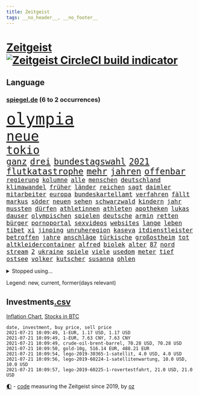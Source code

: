 ```yaml
---
title: Zeitgeist
tags: __no_header__, __no_footer__
---
```


# [Zeitgeist](https://oliz.io/zeitgeist/) [![Zeitgeist CircleCI build indicator](https://circleci.com/gh/ooz/zeitgeist.svg?style=shield)](https://circleci.com/gh/ooz/zeitgeist)

## Language

<h3><a href="https://www.spiegel.de" target="_blank">spiegel.de</a> (6 to 2 occurrences)</h3>
<p style="font-family:monospace">
<span style="font-size:32pt"><a href="news_links.html#olympia" class="current">olympia</a></span>
<br>
<span style="font-size:27pt"><a href="news_links.html#neue" class="current">neue</a></span>
<br>
<span style="font-size:22pt"><a href="news_links.html#tokio" class="current">tokio</a></span>
<br>
<span style="font-size:17pt"><a href="news_links.html#ganz" class="current">ganz</a></span>
<span style="font-size:17pt"><a href="news_links.html#drei" class="current">drei</a></span>
<span style="font-size:17pt"><a href="news_links.html#bundestagswahl" class="current">bundestagswahl</a></span>
<span style="font-size:17pt"><a href="news_links.html#2021" class="current">2021</a></span>
<span style="font-size:17pt"><a href="news_links.html#flutkatastrophe" class="new">flutkatastrophe</a></span>
<span style="font-size:17pt"><a href="news_links.html#mehr" class="current">mehr</a></span>
<span style="font-size:17pt"><a href="news_links.html#jahren" class="current">jahren</a></span>
<span style="font-size:17pt"><a href="news_links.html#offenbar" class="current">offenbar</a></span>
<br>
<span style="font-size:12pt"><a href="news_links.html#regierung" class="current">regierung</a></span>
<span style="font-size:12pt"><a href="news_links.html#kolumne" class="current">kolumne</a></span>
<span style="font-size:12pt"><a href="news_links.html#alle" class="current">alle</a></span>
<span style="font-size:12pt"><a href="news_links.html#menschen" class="current">menschen</a></span>
<span style="font-size:12pt"><a href="news_links.html#deutschland" class="current">deutschland</a></span>
<span style="font-size:12pt"><a href="news_links.html#klimawandel" class="current">klimawandel</a></span>
<span style="font-size:12pt"><a href="news_links.html#früher" class="current">früher</a></span>
<span style="font-size:12pt"><a href="news_links.html#länder" class="current">länder</a></span>
<span style="font-size:12pt"><a href="news_links.html#reichen" class="current">reichen</a></span>
<span style="font-size:12pt"><a href="news_links.html#sagt" class="current">sagt</a></span>
<span style="font-size:12pt"><a href="news_links.html#daimler" class="current">daimler</a></span>
<span style="font-size:12pt"><a href="news_links.html#mitarbeiter" class="current">mitarbeiter</a></span>
<span style="font-size:12pt"><a href="news_links.html#europa" class="current">europa</a></span>
<span style="font-size:12pt"><a href="news_links.html#bundeskartellamt" class="current">bundeskartellamt</a></span>
<span style="font-size:12pt"><a href="news_links.html#verfahren" class="current">verfahren</a></span>
<span style="font-size:12pt"><a href="news_links.html#fällt" class="current">fällt</a></span>
<span style="font-size:12pt"><a href="news_links.html#markus" class="current">markus</a></span>
<span style="font-size:12pt"><a href="news_links.html#söder" class="current">söder</a></span>
<span style="font-size:12pt"><a href="news_links.html#neuen" class="current">neuen</a></span>
<span style="font-size:12pt"><a href="news_links.html#sehen" class="current">sehen</a></span>
<span style="font-size:12pt"><a href="news_links.html#schwarzwald" class="current">schwarzwald</a></span>
<span style="font-size:12pt"><a href="news_links.html#kindern" class="current">kindern</a></span>
<span style="font-size:12pt"><a href="news_links.html#jahr" class="current">jahr</a></span>
<span style="font-size:12pt"><a href="news_links.html#mussten" class="current">mussten</a></span>
<span style="font-size:12pt"><a href="news_links.html#dürfen" class="current">dürfen</a></span>
<span style="font-size:12pt"><a href="news_links.html#athletinnen" class="current">athletinnen</a></span>
<span style="font-size:12pt"><a href="news_links.html#athleten" class="current">athleten</a></span>
<span style="font-size:12pt"><a href="news_links.html#apotheken" class="current">apotheken</a></span>
<span style="font-size:12pt"><a href="news_links.html#lukas" class="current">lukas</a></span>
<span style="font-size:12pt"><a href="news_links.html#dauser" class="new">dauser</a></span>
<span style="font-size:12pt"><a href="news_links.html#olympischen" class="current">olympischen</a></span>
<span style="font-size:12pt"><a href="news_links.html#spielen" class="current">spielen</a></span>
<span style="font-size:12pt"><a href="news_links.html#deutsche" class="current">deutsche</a></span>
<span style="font-size:12pt"><a href="news_links.html#armin" class="current">armin</a></span>
<span style="font-size:12pt"><a href="news_links.html#retten" class="current">retten</a></span>
<span style="font-size:12pt"><a href="news_links.html#bürger" class="current">bürger</a></span>
<span style="font-size:12pt"><a href="news_links.html#pornoportal" class="current">pornoportal</a></span>
<span style="font-size:12pt"><a href="news_links.html#sexvideos" class="new">sexvideos</a></span>
<span style="font-size:12pt"><a href="news_links.html#websites" class="new">websites</a></span>
<span style="font-size:12pt"><a href="news_links.html#lange" class="current">lange</a></span>
<span style="font-size:12pt"><a href="news_links.html#leben" class="current">leben</a></span>
<span style="font-size:12pt"><a href="news_links.html#tibet" class="current">tibet</a></span>
<span style="font-size:12pt"><a href="news_links.html#xi" class="current">xi</a></span>
<span style="font-size:12pt"><a href="news_links.html#jinping" class="new">jinping</a></span>
<span style="font-size:12pt"><a href="news_links.html#unruheregion" class="new">unruheregion</a></span>
<span style="font-size:12pt"><a href="news_links.html#kaseya" class="current">kaseya</a></span>
<span style="font-size:12pt"><a href="news_links.html#itdienstleister" class="current">itdienstleister</a></span>
<span style="font-size:12pt"><a href="news_links.html#betroffen" class="current">betroffen</a></span>
<span style="font-size:12pt"><a href="news_links.html#jahre" class="current">jahre</a></span>
<span style="font-size:12pt"><a href="news_links.html#anschläge" class="current">anschläge</a></span>
<span style="font-size:12pt"><a href="news_links.html#türkische" class="current">türkische</a></span>
<span style="font-size:12pt"><a href="news_links.html#großostheim" class="new">großostheim</a></span>
<span style="font-size:12pt"><a href="news_links.html#tot" class="current">tot</a></span>
<span style="font-size:12pt"><a href="news_links.html#altkleidercontainer" class="new">altkleidercontainer</a></span>
<span style="font-size:12pt"><a href="news_links.html#alfred" class="new">alfred</a></span>
<span style="font-size:12pt"><a href="news_links.html#biolek" class="new">biolek</a></span>
<span style="font-size:12pt"><a href="news_links.html#alter" class="current">alter</a></span>
<span style="font-size:12pt"><a href="news_links.html#87" class="new">87</a></span>
<span style="font-size:12pt"><a href="news_links.html#nord" class="current">nord</a></span>
<span style="font-size:12pt"><a href="news_links.html#stream" class="current">stream</a></span>
<span style="font-size:12pt"><a href="news_links.html#2" class="current">2</a></span>
<span style="font-size:12pt"><a href="news_links.html#ukraine" class="current">ukraine</a></span>
<span style="font-size:12pt"><a href="news_links.html#spiele" class="current">spiele</a></span>
<span style="font-size:12pt"><a href="news_links.html#viele" class="current">viele</a></span>
<span style="font-size:12pt"><a href="news_links.html#usedom" class="new">usedom</a></span>
<span style="font-size:12pt"><a href="news_links.html#meter" class="current">meter</a></span>
<span style="font-size:12pt"><a href="news_links.html#tief" class="current">tief</a></span>
<span style="font-size:12pt"><a href="news_links.html#ostsee" class="current">ostsee</a></span>
<span style="font-size:12pt"><a href="news_links.html#volker" class="current">volker</a></span>
<span style="font-size:12pt"><a href="news_links.html#kutscher" class="new">kutscher</a></span>
<span style="font-size:12pt"><a href="news_links.html#susanna" class="new">susanna</a></span>
<span style="font-size:12pt"><a href="news_links.html#ohlen" class="new">ohlen</a></span>
</p>
<details>
<summary>Stopped using...</summary>
<p class="former" style="font-size:12pt">
gefüllt(274) vorstand(274) alternativen(273) andrea(273) armenien(273) aufgefordert(273) esken(273) gelernt(273) gewaltige(273) korrigiert(273) leisten(273) luft(273) lübcke(273) saskia(273) walter(273) damaligen(272) ddr(272) entlastet(272) katze(272) linie(272) rechtsextremismus(272) stefanie(272) vermeintliche(272) ausbauen(271) australischer(271) fanden(271) fuß(271) halt(271) nachfolgerin(271) nannte(271) planeten(271) ruf(271) ruhen(271) schleswigholstein(271) vermögen(271) 2024(270) autohersteller(270) coronatote(270) exemplare(270) intensivbetten(270) ließen(270) piloten(270) plus(270) polizeieinsatz(270) sperre(270) verbraucher(270) verteidiger(270) zurzeit(270) zuversicht(270) 37(269) 8000(269) fdpchef(269) interesse(269) krank(269) kurve(269) medikament(269) schläge(269) sibirien(269) subventionen(269) verstorbene(269) wiederwahl(269) 1980(268) ac(268) annegret(268) ausstattung(268) beeinflussen(268) coronaimpfstoffe(268) dokumente(268) drehten(268) elke(268) entschuldigen(268) figur(268) finanziell(268) generalsekretär(268) gesunde(268) jünger(268) linken(268) mag(268) misshandelt(268) nachfolge(268) präsidentschaftswahlen(268) riss(268) scheidet(268) solidarität(268) spannenden(268) stimmte(268) teilnehmer(268) verlängern(268) wand(268) werben(268) air(267) alexej(267) ankündigung(267) aserbaidschan(267) atlantik(267) beamter(267) bedrohung(267) bewerber(267) carsten(267) daniel(267) dietmar(267) erwägen(267) greta(267) ifoinstitut(267) kalt(267) kurze(267) liege(267) nawalny(267) radfahrer(267) rainer(267) schrieb(267) schulkinder(267) stellten(267) stoppte(267) studenten(267) zwillinge(267) ausnahmezustand(266) ausweitung(266) autofahrerin(266) bielefeld(266) bremst(266) draußen(266) erlitten(266) fehlverhalten(266) grundlage(266) humor(266) infektion(266) irans(266) kochen(266) komisch(266) medizinische(266) remis(266) strafzölle(266) tötet(266) verfügung(266) audi(265) beklagen(265) bewährung(265) bildschirm(265) einstigen(265) gedauert(265) kippen(265) klingbeil(265) kredite(265) kämpfe(265) luftwaffe(265) passagiere(265) rathaus(265) razzien(265) spiels(265) stammen(265) stau(265) streamingdienst(265) unterzeichnet(265) verbringen(265) weitergegeben(265) wild(265) absetzung(264) anderthalb(264) beschleunigen(264) billionen(264) digitaler(264) h(264) inszenierung(264) komplette(264) linkspartei(264) lothar(264) längere(264) michel(264) riesige(264) verzicht(264) vorstandschef(264) wieler(264) wären(264) überwachen(264) abenteuer(263) bundesrechnungshof(263) flieht(263) hammer(263) konzentrieren(263) neustart(263) trennen(263) 13jähriger(262) 65(262) angemessen(262) big(262) erfuhr(262) ernsthaften(262) interessenvertreter(262) kippe(262) lauter(262) mutige(262) pannen(262) potsdam(262) premiere(262) schuss(262) zentralen(262) 11000(261) blockade(261) dahintersteckt(261) islamischen(261) lager(261) lust(261) ring(261) schnee(261) selben(261) separatisten(261) taugt(261) weltweite(261) zustimmung(261) beider(260) frische(260) genutzt(260) lagern(260) nachspiel(260) netzwerk(260) sauerstoff(260) see(260) umstrittener(260) unterstützer(260) usschauspieler(260) beinahe(259) beraten(259) herausforderer(259) lebte(259) oldtimer(259) pflanzen(259) ruder(259) schriftstellerin(259) töten(259) umsatz(259) vorgeschichte(259) adam(258) appell(258) disney+(258) durcheinander(258) extremen(258) stock(258) eigentümer(257) entsteht(257) erfunden(257) fakten(257) gletscher(257) hölle(257) jahrhundert(257) kollege(257) netanyahu(257) offiziellen(257) setzten(257) staats(257) time(257) wahre(257) zulassen(257) andrej(256) basketball(256) christdemokraten(256) paschinjan(256) redet(256) schlicht(256) verantwortlichen(256) ablenkungsmanöver(255) angelegt(255) auskunft(255) ausreichend(255) ausschuss(255) beiträge(255) bildungsforscher(255) franzose(255) gedanken(255) gestoppt(255) haushalte(255) hotels(255) mangel(255) mittlerweile(255) ryan(255) hut(254) norwegens(254) perfekt(254) wachstum(254) zeitpunkt(254) alarmiert(253) aufbruch(253) brutaler(253) gastbeitrag(253) handelsabkommen(253) jerusalem(253) journalistin(253) mick(253) negativen(253) schumacher(253) strände(253) überraschenden(253) barbara(252) bewusstlos(252) gering(252) green(252) herunter(252) indem(252) nase(252) provokation(252) schonen(252) sozialdemokraten(252) spiegeltitelstory(252) spotify(252) verkehrschaos(252) änderte(252) luca(251) müsste(251) nachweis(251) näher(251) option(251) tür(251) verschärfte(251) überlassen(251) alice(250) lieferten(250) minus(250) männlichen(250) patient(250) pkw(250) abtreibung(249) ebenso(249) empfängt(249) geschäftsführer(249) langeweile(249) meines(249) milliardenhilfen(249) schief(249) vorgaben(249) zurückgewiesen(249) deutsches(248) eingeführt(248) erschießt(248) fernsehen(248) kassel(248) mittelständler(248) philosoph(248) text(248) umweltschutz(248) bewahren(247) fdppolitiker(247) genehmigt(247) regierungschefin(247) rkichef(247) rollt(247) samt(247) usdollar(247) schlussphase(246) verwiesen(246) bestmarke(245) favorit(245) heinrich(245) praktisch(245) verblüffend(245) fußballbund(244) fußballwm(244) gelder(244) gouverneur(244) materialien(244) politikerin(244) öffnung(244) letztes(243) moderatorin(243) pandemiebekämpfung(243) parallelen(243) skeptisch(243) stufenplan(243) umgeht(243) automatisch(242) fortsetzung(242) gelockert(242) häftling(242) kern(242) steffen(242) studiert(242) trauert(242) angekündigten(241) antrag(241) erzbistum(241) folter(241) panik(241) vermeintlich(241) ergebnissen(240) erstickt(240) hohem(240) telegram(240) verheerend(240) alba(239) retter(239) ausrüstung(238) mischen(238) spahns(238) wandel(238) zuständig(238) doping(237) iranischen(237) pleite(237) rahmen(237) wenigstens(237) einschalten(236) halbiert(236) songs(236) unionspolitiker(236) wiener(236) freispruch(235) schade(235) 40jährige(234) apples(234) gegentor(234) kapitel(234) matchwinner(234) nirgendwo(234) schneidet(234) unterhaltung(234) versorgung(234) 2010(233) rang(233) vermeidet(233) 41jähriger(232) bundesnetzagentur(232) erforscht(232) ladung(232) geklaut(231) chemikalien(230) erhöhung(230) fabrice(230) rassismusvorwürfe(230) ausgebucht(229) kongress(229) vereidigt(229) 6000(228) andrew(228) sarah(228) sperren(228) hoteliers(227) richtete(227) rückblick(227) verhinderte(227) bedienen(226) verlegen(226) geht's(225) ursprünglich(225) vorletzten(225) justizministerin(224) gesellschaftlichen(223) präsidentschaft(223) spiegelredakteur(223) verhelfen(223) gipfeltreffen(222) normalerweise(222) disziplin(221) identität(221) popstars(221) studios(221) atomabkommen(220) emotionale(220) meldungen(220) vorsichtig(219) einblicke(218) muslimischen(218) niedrigsten(218) barrikaden(217) drückt(217) empfangen(217) lehrerinnen(217) musik(217) staatsoberhaupt(217) weidel(217) personalie(216) sinkender(216) atomdeal(215) impfdosen(215) premiers(215) verhältnisse(215) ausgaben(214) bist(214) ertrank(214) inselstaat(214) inseln(213) links(213) mietendeckel(213) coronafolgen(212) dieb(212) impfstrategie(212) inhaftierten(212) absurd(211) härteren(211) farbe(210) tolle(210) abschluss(209) daheim(209) einladung(209) norwegischer(209) tina(209) reihen(208) verunglückten(207) hinein(206) reisebeschränkungen(206) vermieden(206) warme(206) aktionen(205) gestört(205) langem(205) versammelt(205) helgoland(204) versteckte(204) ärgern(204) gruppenspiel(203) teures(202) älteste(202) champ(201) gelangen(201) höchstens(201) kaisers(201) abgewickelt(200) rückte(200) showdown(200) abgeordnetenhaus(199) glänzte(199) finanzministerin(198) kilo(198) aufspüren(197) freiheiten(197) irlands(197) stabil(197) coronaverstoß(196) everest(196) mount(196) coronakosten(195) major(195) opa(194) wertschätzung(194) abhilfe(193) 29jährige(192) abgabe(192) woelki(191) versteigerung(190) kulturen(188) astrazenecaimpfstoff(187) ffp2masken(187) würdigt(187) eckpunkte(186) drinnen(185) gerammt(185) zusammenprall(185) aufgespürt(184) hungern(184) klingen(183) lockert(183) sony(183) streamingdienste(183) führungskraft(182) vorbehalte(182) friends(181) variante(181) arzneimittelbehörde(180) dürre(180) laufende(178) entführte(177) familiengeschichte(175) außergewöhnlich(174) trocken(174) überholen(174) fisch(173) mehrmals(172) verstoß(171) dpa(170) genehmigte(170) ausweisung(168) strafgerichtshof(168) konkretes(166) beträgt(165) brad(163) diagnose(163) bestens(161) distanzunterricht(161) zulauf(160) 750(159) eigentliche(158) aktienkurs(157) blaue(157) pandemiebedingt(157) kritisierten(156) pommes(155) wucht(155) heikel(154) coronamasken(153) regierungsbeteiligung(153) affront(152) 37jähriger(150) einstufen(150) unveröffentlichten(150) el(147) pool(147) widerstände(146) stromnetz(144) filmemacherin(143) geheimes(143) musikindustrie(143) vorfälle(143) frühwarnsystem(142) iii(142) abberufen(141) capital(141) havarie(141) portugiesische(141) kremlchef(140) pitt(140) sicherheitskräften(140) aufgelösten(139) nützen(139) renditen(139) aung(138) benannt(138) fragwürdige(138) kyi(138) militärputsch(138) suu(138) camper(137) koalieren(137) meyer(137) kennzahlen(136) staatsfonds(136) stärkste(136) altenpfleger(135) ankläger(135) ausgebildet(135) plagen(135) stiefvater(135) wetters(135) mitreden(134) bahnverkehr(133) kaltfront(133) kannte(133) festen(132) giftige(132) containerschiff(131) datenschützer(131) sinkenden(131) weiterspielen(130) zusammenbruch(130) heiklen(129) fahrbahn(128) kaffee(127) spitzenvertreter(126) zeichner(126) beherrscht(125) gestörten(125) hochschule(125) meistertitel(125) fliegende(123) typ(123) geschäftsmodell(122) hohenzollern(122) münchener(122) realen(122) verhaltenskodex(120) zurückgezogen(120) 4000(118) beeindruckt(118) 1100(117) nikol(116) verlaufen(116) dose(115) heimische(115) pandemiewelle(115) egoismus(114) johnsons(114) angefahren(113) emilia(113) ikea(113) kürzeren(113) münchens(113) traumtor(113) feministin(112) seinerseits(112) votierte(112) redaktion(110) strecken(110) ärmeren(110) distanzierten(109) erledigt(109) holten(109) paaren(108) schwerin(108) plastikflaschen(107) zelle(107) gewicht(106) kulturszene(106) lanka(106) riesen(106) sri(106) kings(105) supernova(105) todes(105) untermauert(105) aktiven(104) isrückkehrerin(104) starregisseur(104) unverantwortlich(104) schottlands(103) szenarien(103) gesundheitszustand(102) diplomatie(101) dopingtests(101) schenkt(101) dosb(100) nationaler(100) sportbund(100) ausschluss(99) kaiserslautern(98) nämlich(98) schnäppchenschlitten(98) zusammengebrochen(98) bundesjustizministerin(97) durchschnitt(97) niedrige(97) nigerias(97) pdf(96) bellingham(95) lieferte(95) stadtrat(95) beatmungsgeräte(94) charité(94) kürzester(94) reformieren(94) angeschlagen(93) erteilte(93) zimmern(93) bemühen(91) gemeistert(91) kommunalwahlen(91) regimegegner(91) einfordern(90) gesundheitsministeriums(90) greenpeace(90) rekordtief(90) wunde(90) bahnhöfe(89) drüber(89) einladen(89) fonds(89) nachkriegszeit(89) suezkanal(89) 21jähriger(88) aussteiger(88) betrugsvorwürfen(88) ever(88) genozid(88) given(88) südgrenze(88) verteilten(88) zahlungsmittel(88) br(87) fahrlässig(87) gendern(87) gwyneth(87) havertz(87) kai(87) paltrow(87) rumänien(87) ausnahmesituation(86) ausrichten(86) mitspieler(86) umweltschutzorganisation(86) zoff(86) sozialwohnungen(85) suezkanalbehörde(85) grill(84) reichsfahnen(84) reichskriegsflaggen(84) tafel(84) verschlingen(84) ameisen(83) impfstoffverteilung(83) molotowcocktails(83) strafkolonie(83) wiederöffnung(83) ken(82) mrnaimpfstoffe(82) 250(81) abkühlung(81) betragen(81) escooter(81) junges(81) klimaneutralität(81) labourpartei(81) nordmazedonien(81) verhaften(81) überführt(81) brust(80) feldpost(80) schießtraining(80) unkonventionelles(80) anzumerken(79) drittstaaten(79) italienisch(79) roller(79) vertrödeln(79) flugzeugs(78) gegebene(78) ifoinstituts(78) inflationsraten(78) bedeutende(77) bergung(77) heiter(77) homophobie(77) träumte(77) weltgrößten(77) 60jährige(76) hussein(76) interessiert's(76) moderation(76) standorten(76) stocken(76) vergiftetes(76) fraglich(75) umstellung(75) blunt(74) kriegt(73) querdenkerdemos(73) uneins(73) abzuwenden(72) dieselmotor(72) kubicki(72) ostdeutschland(72) vinci(72) fasst(71) freitagnachmittag(71) gnabry(70) serge(70) stromnetzes(70) unionskandidat(70) dei(69) opus(69) ultrakonservativen(69) begründete(68) olympiaaus(68) reederei(68) vergewaltiger(68) bergwerk(67) einfrieren(67) lai(66) sanktionsliste(66) usforscher(66) bouffier(65) eskalierte(65) lässig(65) straftatbestand(65) unterhauses(65) abwarten(64) chatprotokolle(64) intensivmedizin(64) kabel(64) menschenrechtlern(64) streikt(64) motorrad(63) petition(63) videoanalyse(63) exweltmeister(62) gegensatz(62) herzrhythmusstörungen(62) klebrige(62) konzentration(62) revolutionären(62) wiederbelebung(62) einsehen(61) ofen(61) praktiken(61) square(61) typisch(61) arenen(60) ebike(60) label(60) normales(60) sarkastischen(60) scarlett(60) vorbehalt(60) waldflächen(60) zenit(60) erstem(59) festspiele(59) forschungsprojekt(59) neukölln(59) schwimmerin(59) traumatischen(59) drosseln(58) eingedämmt(58) entweder(58) getarnt(58) platzierten(58) psychotherapeutin(58) spender(58) wagt(58) wmdritte(58) abbiegen(57) tiraden(57) unglücklich(57) aufgewachsen(56) bestritt(56) zweijähriges(56) ferne(55) krebserkrankung(55) straßenbahn(55) vertraut(55) bafög(54) natostaaten(54) rannten(54) beisein(53) ansprüche(52) bildungseinrichtungen(52) rekordzeit(52) daneben(51) europapolitiker(51) nähern(51) beispiellose(50) indische(50) lobbyisten(50) mikrochips(50) sorglosigkeit(50) vereinsikone(50) 2045(49) bretagne(49) exekutiert(49) kanton(49) vorreiter(49) empathie(48) gastronomen(48) geknackt(48) klimaschädliche(48) klugen(48) ausgelassen(47) blue(47) clubs(47) musikstreaming(47) nepal(47) origin(47) euländern(46) gravierenden(46) schleppte(46) touristische(46) nervig(45) schlauchboot(45) wachsenden(45) curevacimpfstoff(44) installieren(44) notop(44) versperrt(44) billy(43) gebürtigen(43) historikerin(43) aß(42) emteilnahme(42) fremdbestimmt(42) geraden(42) hitlergruß(42) pumpt(42) quadrate(42) sträubt(42) ursprungsort(42) zwischenergebnisse(42) chronologie(41) co₂preis(41) familienhund(41) festnehmen(41) geburten(41) meerenge(41) nationaltrainer(41) angekurbelt(40) eigner(40) hardliner(40) hygienekonzept(40) abgestiegen(39) herzog(39) johansson(39) 1990(38) entmachten(38) hals(38) hindus(38) linksradikale(38) rätselraten(38) vollbremsung(38) fahne(37) heben(37) highlight(37) israelischer(37) samuraischwert(37) suppe(37) verbrennerverbot(37) videocall(37) antisemitismusvorwurf(36) kugel(36) mehrheitlich(36) politikwissenschaftler(36) tornados(36) antisemitische(35) dynamik(35) steuerflucht(35) 52jähriger(34) benzinautos(34) profiteure(34) solar(34) trickste(34) verordnet(34) zweifachen(34) antisemitischen(33) doppel(33) dänischenhagen(33) einzel(33) körperkult(33) mangelhafter(33) beschränkt(32) fußballgeschichte(32) netanjahu(32) zeugnisse(32) zikaden(32) özdemir(32) überdauert(32) 60jährigen(31) betraf(31) flugzeugträger(31) gefälschter(31) hamasflagge(31) kontroversen(31) laster(31) ängste(31) arbeitsrecht(30) herford(30) ticket(30) alaba(29) assistentin(29) gegend(29) herero(29) iraker(29) nama(29) terrorverdächtiger(29) verwandeln(29) zurückzahlen(29) abgeschrieben(28) abstürzen(28) angler(28) covid19impfstoffs(28) entgangen(28) fangen(28) kommentieren(28) befugnisse(27) cnnjournalistin(27) eingedrungen(27) marktposition(27) nordostseekanal(27) rammte(27) wettbewerbshüter(27) zusammenarbeiten(27) begabungen(26) bergsteigerin(26) coronamaskenpflicht(26) muslimen(26) pearl(26) riesiger(26) sympathie(26) teuerung(26) tsang(26) waffenhändler(26) xpress(26) erwärmt(25) genderverbot(25) my(25) usserie(25) zurückgeschickt(25) 47jähriger(24) arena(24) eva(24) festzunehmen(24) gendersprache(24) populismus(24) realitätsverweigerung(24) späteren(24) wettkampf(24) angespannten(23) kultusminister(23) möbelhaus(23) nashörner(23) schusswaffe(23) verräter(23) 01(22) ausfiel(22) erschreckt(22) olympiapremiere(22) uswahlen(22) bauwirtschaft(21) buchhandels(21) g7staaten(21) lokal(21) martina(21) preiserhöhung(21) schärfe(21) felsen(20) hörten(20) klettern(20) linkenabgeordneten(20) mühsam(20) nr(20) unsicherheiten(20) verfolgten(20) zehntausend(20) abflauen(19) aggressiver(19) brent(19) euroleague(19) ferngesteuert(19) gefangener(19) heiß(19) litauens(19) maschinenpistole(19) museums(19) nordseesorte(19) angedockt(18) bewaffnen(18) ergriffen(18) gesandte(18) hakt(18) höherer(18) kernmodul(18) lupe(18) mustafa(18) schultern(18) sekte(17) überzeugte(17) gefangenenaustausch(16) jebsen(16) katalanischen(16) microsoftbetriebssystem(16) publikumsliebling(16) weiterbauen(16) wussten(16) anführer(15) geburtenzahlen(15) unrechtmäßig(15) zehnjähriger(15) drückte(14) jamaika(14) kritischem(14) salvadors(14) sek(14) tribüne(14) wagens(14) ausbreiten(13) begrünen(13) beuth(13) chatgruppen(13) chipmangel(13) leopoldina(13) naftali(13) tenniswelt(13) turnierspiel(13) atalay(12) bolt(12) bundesbehörden(12) halbfinals(12) kinderwunsch(12) kopie(12) linkenabgeordnete(12) optionen(12) pinar(12) radikaler(12) dienstwagen(11) diplomatisch(11) marin(11) rechtsnationalisten(11) sechzigerjahre(11) unterbinden(11)
</p>
</details>
<p>Legend: <span class="new">new</span>, <span class="current">current</span>, <span class="former">former(days relevant)</span></p>

## Investments[.csv](investments.csv)

[Inflation Chart](https://inflationchart.com),
[Stocks in BTC](https://stonksinbtc.xyz/)

```
date, investment, buy price, sell price
2021-07-21 10:09:49, 1-EUR, 1.17 USD, 1.17 USD
2021-07-21 10:09:49, 1-EUR, 7.63 CNY, 7.63 CNY
2021-07-21 10:09:49, crude-oil-brent-barrel, 70.28 USD, 70.28 USD
2021-07-21 10:09:50, gold-10g, 516.14 EUR, 488.21 EUR
2021-07-21 10:09:54, lego-2019-30365-1-satellit, 4.0 USD, 4.0 USD
2021-07-21 10:09:56, lego-2019-60224-1-satellitenwartung, 10.0 USD, 10.0 USD
2021-07-21 10:09:57, lego-2019-60225-1-rovertestfahrt, 21.0 USD, 21.0 USD
```

<footer>
<a href="javascript:toggleTheme()" class="nav">🌓</a>
- <a href="https://github.com/ooz/zeitgeist">code</a> measuring the Zeitgeist since 2019, by <a href="https://oliz.io">oz</a>
</footer>
